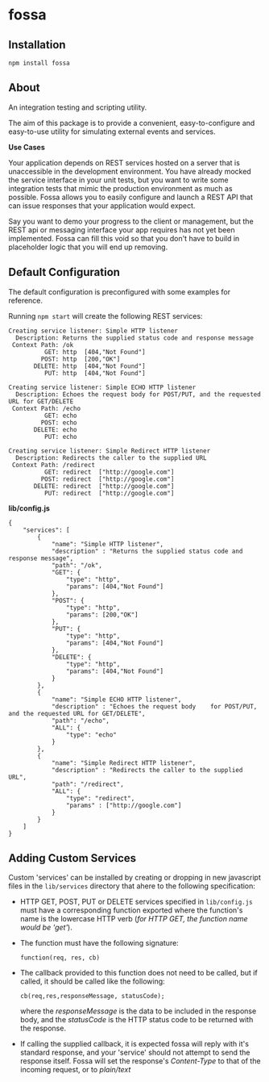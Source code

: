 fossa
=====

Installation
------------

	npm install fossa
	
About
-----
	
An integration testing and scripting utility.

The aim of this package is to provide a convenient, easy-to-configure and easy-to-use utility for simulating external events and services.

**Use Cases**

Your application depends on REST services hosted on a server that is unaccessible in the development environment. You have already mocked the service interface in your unit tests, but you want to write some integration tests that mimic the production environment as much as possible. Fossa allows you to easily configure and launch a REST API that can issue responses that your application would expect.

Say you want to demo your progress to the client or management, but the REST api or messaging interface your app requires has not yet been implemented. Fossa can fill this void so that you don't have to build in placeholder logic that you will end up removing.

Default Configuration
---------------------

The default configuration is preconfigured with some examples for reference.

Running `npm start` will create the following REST services:

	Creating service listener: Simple HTTP listener
	  Description: Returns the supplied status code and response message
	 Context Path: /ok
	          GET: http  [404,"Not Found"]
	         POST: http  [200,"OK"]
	       DELETE: http  [404,"Not Found"]
	          PUT: http  [404,"Not Found"]

	Creating service listener: Simple ECHO HTTP listener
	  Description: Echoes the request body for POST/PUT, and the requested URL for GET/DELETE
	 Context Path: /echo
	          GET: echo
	         POST: echo
	       DELETE: echo
	          PUT: echo

	Creating service listener: Simple Redirect HTTP listener
	  Description: Redirects the caller to the supplied URL
	 Context Path: /redirect
	          GET: redirect  ["http://google.com"]
	         POST: redirect  ["http://google.com"]
	       DELETE: redirect  ["http://google.com"]
	          PUT: redirect  ["http://google.com"]

**lib/config.js** 

	{
    	"services": [
        	{
            	"name": "Simple HTTP listener",
				"description" : "Returns the supplied status code and response message",
            	"path": "/ok",
	            "GET": {
    	            "type": "http",
        	        "params": [404,"Not Found"]
            	},
	            "POST": {
	                "type": "http",
	                "params": [200,"OK"]
	            },
	            "PUT": {
	                "type": "http",
	                "params": [404,"Not Found"]
	            },
	            "DELETE": {
	                "type": "http",
	                "params": [404,"Not Found"]
	            }
	        },
	        {
	            "name": "Simple ECHO HTTP listener",
				"description" : "Echoes the request body 	for POST/PUT, and the requested URL for GET/DELETE",
	            "path": "/echo",
	            "ALL": {
	                "type": "echo"
	            }
	        },
	        {
	            "name": "Simple Redirect HTTP listener",
				"description" : "Redirects the caller to the supplied URL",
	            "path": "/redirect",
	            "ALL": {
	                "type": "redirect",
					"params" : ["http://google.com"]
	            }
	        }
	    ]
	}
	
Adding Custom Services
----------------------

Custom 'services' can be installed by creating or dropping in new javascript files in the `lib/services` directory that ahere to the following specification:

  * HTTP GET, POST, PUT or DELETE services specified in `lib/config.js` must have a corresponding function exported where the function's name is the lowercase HTTP verb (*for HTTP GET, the function name would be 'get'*).
  * The function must have the following signature:
  		
  		function(req, res, cb)

  * The callback provided to this function does not need to be called, but if called, it should be called like the following:
  
  		cb(req,res,responseMessage, statusCode);
  		
  	where the *responseMessage* is 	the data to be included in the response body, and the *statusCode* is the HTTP status code to be returned with the response.

  * If calling the supplied callback, it is expected fossa will reply with it's standard response, and your 'service' should not attempt to send the response itself. Fossa will set the response's *Content-Type* to that of the incoming request, or to *plain/text*